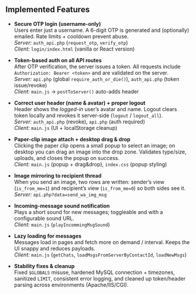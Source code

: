 ## Implemented Features

-  **Secure OTP login (username-only)**  
  Users enter just a username. A 6-digit OTP is generated and (optionally) emailed. Rate limits + cooldown prevent abuse.  
  *Server:* `auth_api.php` (`request_otp`, `verify_otp`)  
  *Client:* `login/index.html` (vanilla or React version)

-  **Token-based auth on all API routes**  
  After OTP verification, the server issues a token. All requests include  
  `Authorization: Bearer <token>` and are validated on the server.  
  *Server:* `api.php` (global `require_auth_or_die()`), `auth_api.php` (token issue/revoke)  
  *Client:* `main.js` → `postToServer()` auto-adds header

-  **Correct user header (name & avatar) + proper logout**  
  Header shows the *logged-in* user’s avatar and name. Logout clears token locally and revokes it server-side (`logout` / `logout_all`).  
  *Server:* `auth_api.php` (revoke), `api.php` (auth required)  
  *Client:* `main.js` (UI + localStorage cleanup)

-  **Paper-clip image attach + desktop drag & drop**  
  Clicking the paper clip opens a small popup to select an image; on desktop you can drag an image into the drop zone. Validates type/size, uploads, and closes the popup on success.  
  *Client:* `main.js` (popup + drag&drop), `index.css` (popup styling)

-  **Image mirroring to recipient thread**  
  When you send an image, two rows are written: sender’s view (`is_from_me=1`) and recipient’s view (`is_from_me=0`) so both sides see it.  
  *Server:* `api.php?data=send_wa_img_msg`

-  **Incoming-message sound notification**  
  Plays a short sound for new messages; toggleable and with a configurable sound URL.  
  *Client:* `main.js` (`playIncommingMsgSound`)

-  **Lazy loading for messages**  
  Messages load in pages and fetch more on demand / interval. Keeps the UI snappy and reduces payloads.  
  *Client:* `main.js` (`getChats`, `loadMsgsFromServerByContactId`, `loadNewMsgs`)

-  **Stability fixes & cleanup**  
  Fixed `$GLOBALS` misuse, hardened MySQL connection + timezones, sanitized `LIMIT`, consistent error logging, and cleaned up token/header parsing across environments (Apache/IIS/CGI).
